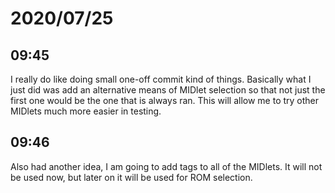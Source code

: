 # 2020/07/25

## 09:45

I really do like doing small one-off commit kind of things. Basically what I
just did was add an alternative means of MIDlet selection so that not just
the first one would be the one that is always ran. This will allow me to try
other MIDlets much more easier in testing.

## 09:46

Also had another idea, I am going to add tags to all of the MIDlets. It will
not be used now, but later on it will be used for ROM selection.